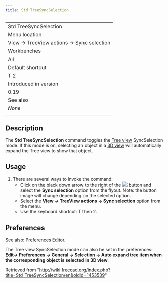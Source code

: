 ```yaml
---
title: Std TreeSyncSelection
---
```


|                                          |
| ---------------------------------------- |
| Std TreeSyncSelection                    |
| Menu location                            |
| View → TreeView actions → Sync selection |
| Workbenches                              |
| All                                      |
| Default shortcut                         |
| T 2                                      |
| Introduced in version                    |
| 0.19                                     |
| See also                                 |
| _None_                                   |
|                                          |

## Description

The **Std TreeSyncSelection** command toggles the [Tree view](/Tree_view "Tree view") SyncSelection mode. If this mode is on, selecting an object in a [3D view](/3D_view "3D view") will automatically expand the Tree view to show that object.

## Usage

1. There are several ways to invoke the command:
   - Click on the black down arrow to the right of the ![](/images/Std_TreeSyncView.svg) button and select the **Sync selection** option from the flyout. Note: the button image will change depending on the selected option.
   - Select the **View → TreeView actions → Sync selection** option from the menu.
   - Use the keyboard shortcut: T then 2.

## Preferences

See also: [Preferences Editor](/Preferences_Editor "Preferences Editor").

The Tree view SyncSelection mode can also be set in the preferences: **Edit→ Preferences → General → Selection → Auto expand tree item when the corresponding object is selected in 3D view**.

Retrieved from "<http://wiki.freecad.org/index.php?title=Std_TreeSyncSelection/en&oldid=1453539>"
